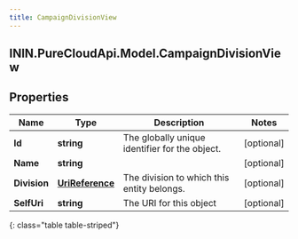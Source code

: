 ```yaml
---
title: CampaignDivisionView
---
```

## ININ.PureCloudApi.Model.CampaignDivisionView

## Properties

|Name | Type | Description | Notes|
|------------ | ------------- | ------------- | -------------|
| **Id** | **string** | The globally unique identifier for the object. | [optional] |
| **Name** | **string** |  | [optional] |
| **Division** | [**UriReference**](UriReference.html) | The division to which this entity belongs. | [optional] |
| **SelfUri** | **string** | The URI for this object | [optional] |
{: class="table table-striped"}


